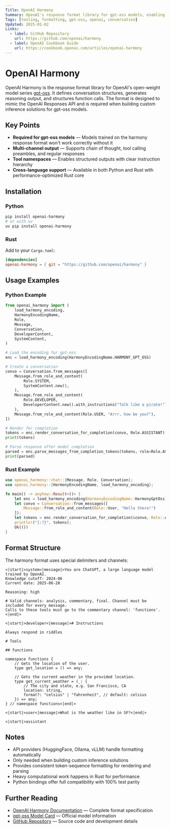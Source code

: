 ```yaml
---
Title: OpenAI Harmony
Summary: OpenAI's response format library for gpt-oss models, enabling structured conversation formatting and tool calling.
Tags: [tooling, formatting, gpt-oss, openai, conversation]
Updated: 2025-01-02
Links:
  - label: GitHub Repository
    url: https://github.com/openai/harmony
  - label: OpenAI Cookbook Guide
    url: https://cookbook.openai.com/articles/openai-harmony
---
```


# OpenAI Harmony

OpenAI Harmony is the response format library for OpenAI's open-weight model series [gpt-oss](https://openai.com/open-models). It defines conversation structures, generates reasoning output, and structures function calls. The format is designed to mimic the OpenAI Responses API and is required when building custom inference solutions for gpt-oss models.

## Key Points

- **Required for gpt-oss models** — Models trained on the harmony response format won't work correctly without it
- **Multi-channel output** — Supports chain of thought, tool calling preambles, and regular responses
- **Tool namespaces** — Enables structured outputs with clear instruction hierarchy
- **Cross-language support** — Available in both Python and Rust with performance-optimized Rust core

## Installation

### Python

```bash
pip install openai-harmony
# or with uv
uv pip install openai-harmony
```

### Rust

Add to your `Cargo.toml`:

```toml
[dependencies]
openai-harmony = { git = "https://github.com/openai/harmony" }
```

## Usage Examples

### Python Example

```python
from openai_harmony import (
    load_harmony_encoding,
    HarmonyEncodingName,
    Role,
    Message,
    Conversation,
    DeveloperContent,
    SystemContent,
)

# Load the encoding for gpt-oss
enc = load_harmony_encoding(HarmonyEncodingName.HARMONY_GPT_OSS)

# Create a conversation
convo = Conversation.from_messages([
    Message.from_role_and_content(
        Role.SYSTEM,
        SystemContent.new(),
    ),
    Message.from_role_and_content(
        Role.DEVELOPER,
        DeveloperContent.new().with_instructions("Talk like a pirate!")
    ),
    Message.from_role_and_content(Role.USER, "Arrr, how be you?"),
])

# Render for completion
tokens = enc.render_conversation_for_completion(convo, Role.ASSISTANT)
print(tokens)

# Parse response after model completion
parsed = enc.parse_messages_from_completion_tokens(tokens, role=Role.ASSISTANT)
print(parsed)
```

### Rust Example

```rust
use openai_harmony::chat::{Message, Role, Conversation};
use openai_harmony::{HarmonyEncodingName, load_harmony_encoding};

fn main() -> anyhow::Result<()> {
    let enc = load_harmony_encoding(HarmonyEncodingName::HarmonyGptOss)?;
    let convo = Conversation::from_messages([
        Message::from_role_and_content(Role::User, "Hello there!")
    ]);
    let tokens = enc.render_conversation_for_completion(&convo, Role::Assistant, None)?;
    println!("{:?}", tokens);
    Ok(())
}
```

## Format Structure

The harmony format uses special delimiters and channels:

```text
<|start|>system<|message|>You are ChatGPT, a large language model trained by OpenAI.
Knowledge cutoff: 2024-06
Current date: 2025-06-28

Reasoning: high

# Valid channels: analysis, commentary, final. Channel must be included for every message.
Calls to these tools must go to the commentary channel: 'functions'.<|end|>

<|start|>developer<|message|># Instructions

Always respond in riddles

# Tools

## functions

namespace functions {
    // Gets the location of the user.
    type get_location = () => any;
    
    // Gets the current weather in the provided location.
    type get_current_weather = (_: {
        // The city and state, e.g. San Francisco, CA
        location: string,
        format?: "celsius" | "fahrenheit", // default: celsius
    }) => any;
} // namespace functions<|end|>

<|start|>user<|message|>What is the weather like in SF?<|end|>

<|start|>assistant
```

## Notes

- API providers (HuggingFace, Ollama, vLLM) handle formatting automatically
- Only needed when building custom inference solutions
- Provides consistent token-sequence formatting for rendering and parsing
- Heavy computational work happens in Rust for performance
- Python bindings offer full compatibility with 100% test parity

## Further Reading

- [OpenAI Harmony Documentation](https://cookbook.openai.com/articles/openai-harmony) — Complete format specification
- [gpt-oss Model Card](https://openai.com/index/gpt-oss-model-card/) — Official model information
- [GitHub Repository](https://github.com/openai/harmony) — Source code and development details